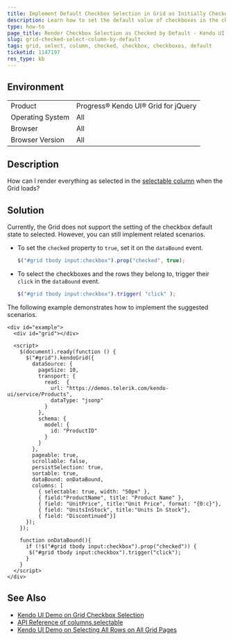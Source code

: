 ```yaml
---
title: Implement Default Checkbox Selection in Grid as Initially Checked
description: Learn how to set the default value of checkboxes in the checkbox selection column to checked when working with the Kendo UI Grid.
type: how-to
page_title: Render Checkbox Selection as Checked by Default - Kendo UI Grid for jQuery
slug: grid-checked-select-column-by-default
tags: grid, select, column, checked, checkbox, checkboxes, default
ticketid: 1147197
res_type: kb
---
```


## Environment

<table>
 <tr>
  <td>Product</td>
  <td>Progress® Kendo UI® Grid for jQuery</td> 
 </tr>
 <tr>
  <td>Operating System</td>
  <td>All</td>
 </tr>
 <tr>
  <td>Browser</td>
  <td>All</td>
 </tr>
 <tr>
  <td>Browser Version</td>
  <td>All</td>
 </tr>
</table>

## Description

How can I render everything as selected in the [selectable column](https://demos.telerik.com/kendo-ui/grid/checkbox-selection) when the Grid loads?

## Solution

Currently, the Grid does not support the setting of the checkbox default state to selected. However, you can still implement related scenarios.

* To set the `checked` property to `true`, set it on the `dataBound` event.

    ```JavaScript
    $("#grid tbody input:checkbox").prop("checked", true);
    ```

* To select the checkboxes and the rows they belong to, trigger their `click` in the `dataBound` event.

    ```JavaScript
    $("#grid tbody input:checkbox").trigger( "click" );
    ```

The following example demonstrates how to implement the suggested scenarios.

```dojo
<div id="example">
  <div id="grid"></div>

  <script>
    $(document).ready(function () {
      $("#grid").kendoGrid({
        dataSource: {
          pageSize: 10,
          transport: {
            read:  {
              url: "https://demos.telerik.com/kendo-ui/service/Products",
              dataType: "jsonp"
            }
          },
          schema: {
            model: {
              id: "ProductID"
            }
          }
        },
        pageable: true,
        scrollable: false,
        persistSelection: true,
        sortable: true,
        dataBound: onDataBound,
        columns: [
          { selectable: true, width: "50px" },
          { field:"ProductName", title: "Product Name" },
          { field: "UnitPrice", title:"Unit Price", format: "{0:c}"},
          { field: "UnitsInStock", title:"Units In Stock"},
          { field: "Discontinued"}]
      });                  
    });

    function onDataBound(){                
      if (!$("#grid tbody input:checkbox").prop("checked")) {
       $("#grid tbody input:checkbox").trigger("click");
      }
    }
  </script>
</div>
```

## See Also

* [Kendo UI Demo on Grid Checkbox Selection](https://demos.telerik.com/kendo-ui/grid/checkbox-selection)
* [API Reference of columns.selectable](https://docs.telerik.com/kendo-ui/api/javascript/ui/grid/configuration/columns.selectable)
* [Kendo UI Demo on Selecting All Rows on All Grid Pages](https://docs.telerik.com/kendo-ui/knowledge-base/checkbox-selection-select-all-rows-all-pages)

